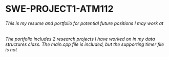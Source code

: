 # SWE-PROJECT1-ATM112
###### This is my resume and portfolio for potential future positions I may work at
###### The portfolio includes 2 research projects I have worked on in my data structures class. The main.cpp file is included, but the supporting timer file is not 
